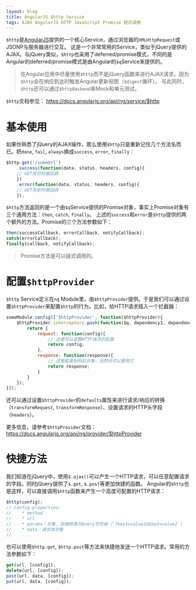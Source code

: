 ```yaml
---
layout: blog 
title: AngularJS $http Service
tags: AJAX AngularJS HTTP JavaScript Promise 链式调用
---
```


`$http`是[AngularJS][angular]提供的一个核心Service，通过浏览器的`XMLHttpRequest`或JSONP与服务器进行交互。
这是一个非常常用的Service，类似于jQuery提供的AJAX。与jQuery类似，`$http`也采用了deferred/promise模式，不同的是Angular的deferred/promise模式是由Angular的`$q`Service来提供的。

> 在Angular应用中尽量使用`$http`而不是jQuery函数来进行AJAX请求，因为`$http`会在响应到达时触发Angular更新视图（`$digest`循环）。
> 与此同时，`$http`还可以通过`$httpBackend`来Mock和单元测试。

`$http`文档参见： https://docs.angularjs.org/api/ng/service/$http

# 基本使用

如果你熟悉了jQuery的AJAX操作，那么使用`$http`只是重新记住几个方法名而已。把`done`, `fail`, `always`换成`success`, `error`, `finally`：

```javascript
$http.get('/someUrl')
    .success(function(data, status, headers, config){
    // GET成功时被回调
    })
    .error(function(data, status, headers, config){
    // GET失败时被回调
    });
```

`$http`方法返回的是一个由`$q`Service提供的Promise对象，事实上Promise对象有三个通用方法：`then`, `catch`, `finally`。
上述的`success`和`error`是`$http`提供的两个额外的方法。Promise的三个方法参数如下：

```javascript
then(successCallback, errorCallback, notifyCallback);
catch(errorCallback);
finally(callback, notifyCallback);
```

> Promise方法是可以链式调用的。

# 配置`$httpProvider`

`$http` Service定义在`ng` Module里，由`$httpProvider`提供。于是我们可以通过设置`$httpProvider`来配置`$http`的行为。比如，给HTTP请求插入一个拦截器：

```javascript
someModule.config(['$httpProvider', function($httpProvider){
    $httpProvider.interceptors.push(function($q, dependency1, dependency2){
        return {
            request: function(config){
                // 这里可以调整HTTP请求的配置
                return config;
            },
            response: function(response){
                // 这里能拿到响应对象，当然也可以更改它
                return response;
            }
        }
    });
}]);
```

还可以通过设置`$httpProvider`的`defaults`属性来进行请求/响应的转换（`transformRequest`, `transformResponse`）、设置请求的HTTP头字段（`headers`）。

更多信息，请参考`$httpProvider`文档： https://docs.angularjs.org/api/ng/provider/$httpProvider

<!--more-->

# 快捷方法

我们知道在jQuery中，使用`$.ajax()`可以产生一个HTTP请求，可以任意配置请求的字段。同时jQuery提供了`$.get`, `$.post`等更加快捷的函数。
Angular的`$http`也是这样，可以直接调用`$http`函数来产生一个高度可配置的HTTP请求：

```javascript
$http(config);
// config properties:
//    * method
//    * url
//    * params：对象，将被转换为Query字符串（`?key1=value1&key2=value2`）
//    * data：请求体对象
//    ...
```

也可以使用`$http.get`, `$http.post`等方法来快捷地发送一个HTTP请求。常用的方法参数如下：

```javascript
get(url, [config]);
delete(url, [config]);
post(url, data, [config]);
put(url, data, [config]);
```

[angular]: https://docs.angularjs.org
